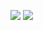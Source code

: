 ![](https://github-readme-stats.vercel.app/api?username=HerobrineXia&count_private=true&show_icons=true&theme=dark)
![](https://github-readme-stats.vercel.app/api/top-langs/?username=HerobrineXia&count_private=true&layout=compact)
<!--
**HerobrineXia/HerobrineXia** is a ✨ _special_ ✨ repository because its `README.md` (this file) appears on your GitHub profile.

Here are some ideas to get you started:

- 🔭 I’m currently working on ...
- 🌱 I’m currently learning ...
- 👯 I’m looking to collaborate on ...
- 🤔 I’m looking for help with ...
- 💬 Ask me about ...
- 📫 How to reach me: ...
- 😄 Pronouns: ...
- ⚡ Fun fact: ...
-->
